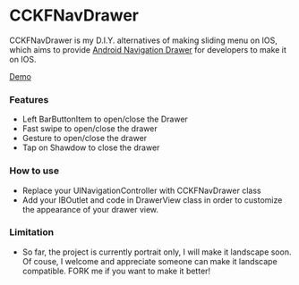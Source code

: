 CCKFNavDrawer
=============
CCKFNavDrawer is my D.I.Y. alternatives of making sliding menu on IOS, which aims to provide [Android Navigation Drawer](http://developer.android.com/design/patterns/navigation-drawer.html) for developers to make it on IOS.

[Demo](http://www.youtube.com/watch?v=enGnkPYtp44)

### Features
* Left BarButtonItem to open/close the Drawer
* Fast swipe to open/close the drawer 
* Gesture to open/close the drawer
* Tap on Shawdow to close the drawer

### How to use
* Replace your UINavigationController with CCKFNavDrawer class
* Add your IBOutlet and code in DrawerView class in order to customize the appearance of your drawer view.

### Limitation
* So far, the project is currently portrait only, I will make it landscape soon. Of couse, I welcome and appreciate someone can make it landscape compatible. FORK me if you want to make it better!

